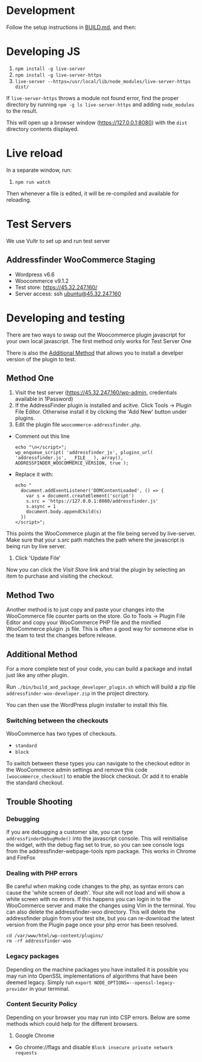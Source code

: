 # Development

Follow the setup instructions in [BUILD.md](BUILD.md), and then:

# Developing JS

1. `npm install -g live-server`
1. `npm install -g live-server-https`
2. `live-server --https=/usr/local/lib/node_modules/live-server-https dist/`

If `live-server-https` throws a module not found error, find the proper directory by running `npm -g ls live-server-https` and adding `node_modules` to the result.

This will open up a browser window (https://127.0.0.1:8080) with the `dist` directory contents displayed.

# Live reload

In a separate window, run:

1. `npm run watch`

Then whenever a file is edited, it will be re-compiled and available for reloading.

# Test Servers
We use Vultr to set up and run test server

## Addressfinder WooCommerce Staging
 - Wordpress v6.6
 - Woocommerce v9.1.2
 - Test store: https://45.32.247.160/
 - Server access: ssh ubuntu@45.32.247.160

# Developing and testing

There are two ways to swap out the Woocommerce plugin javascript for your own local javascript. The first method only works for Test Server One

There is also the [Additional Method](#additional-method) that allows you to install a develper version of the plugin to test.

## Method One

1. Visit the test server (https://45.32.247.160/wp-admin, credentials available in 1Password)
1. If the AddressFinder plugin is installed and acitve. Click Tools -> Plugin File Editor. Otherwise install it by clicking the 'Add New' button under plugins.
1. Edit the plugin file `woocommerce-addressfinder.php`.
  - Comment out this line

    ```
    echo "\n</script>";
    wp_enqueue_script( 'addressfinder_js', plugins_url( 'addressfinder.js', __FILE__ ), array(), ADDRESSFINDER_WOOCOMMERCE_VERSION, true );
    ```

  - Replace it with:

    ```
    echo "
      document.addEventListener('DOMContentLoaded', () => {
        var s = document.createElement('script')
        s.src = 'https://127.0.0.1:8080/addressfinder.js'
        s.async = 1
        document.body.appendChild(s)
      })
    </script>";
    ```

  This points the WooCommerce plugin at the file being served by live-server. Make sure that your s.src path matches the path where the javascript is being run by live server.

1. Click 'Update File'

Now you can click the _Visit Store_ link and trial the plugin by selecting an item to purchase and
visiting the checkout.

## Method Two

Another method is to just copy and paste your changes into the WooCommerce file counter parts on the store.
Go to Tools -> Plugin File Editor and copy your WooCommerce PHP file and the minified WooCommerce pluigin .js file. This is often a good way for someone else in the team to test the changes before release.

## Additional Method

For a more complete test of your code, you can build a package and install just like any other plugin.

Run `./bin/build_and_package_developer_plugin.sh` which will build a zip file `addressfinder-woo-developer.zip` in the project directory.

You can then use the WordPress plugin installer to install this file.

### Switching between the checkouts
WooCommerce has two types of checkouts.

- `standard`
- `block`

To switch between these types you can
navigate to the checkout editor in the WooCommerce admin settings and remove this code `[woocommerce_checkout]` to enable the block checkout. Or add it to enable the standard checkout.

## Trouble Shooting

### Debugging
  If you are debugging a customer site, you can type `addressfinderDebugMode()` into the javascript console. This will reinitialise the widget,
  with the debug flag set to true, so you can see console logs from the addressfinder-webpage-tools npm package.
  This works in Chrome and FireFox

### Dealing with PHP errors

Be careful when making code changes to the php, as syntax errors can cause the 'white screen of death'. Your site will not load and will show a white screen with no errors. If this happens you can login in to the WooCommerce server and make the changes using Vim in the terminal. You can also delete the addressfinder-woo directory. This will delete the addressfinder plugin from your test site, but you can re-download the latest version from the Plugin page once your php error has been resolved.

 ```
 cd /var/www/html/wp-content/plugins/
 rm -rf addressfinder-woo
```

### Legacy packages
Depending on the machine packages you have installed it is possible you may run into OpenSSL implementations of algorithms that have been deemed legacy.
Simply run `export NODE_OPTIONS=--openssl-legacy-provider` in your terminal.

### Content Security Policy
Depending on your browser you may run into CSP errors. Below are some methods which could help for the different browsers.
1. Google Chrome
- Go chrome://flags and disable `Block insecure private network requests`
